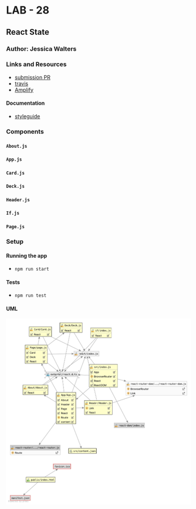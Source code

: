 # LAB - 28

## React State

### Author: Jessica Walters

### Links and Resources
* [submission PR](https://github.com/401-advanced-javascript-jessica/401-lab-29-practice/pull/2)
* [travis](https://www.travis-ci.com/401-advanced-javascript-jessica/401-lab-29-practice)
* [Amplify](https://master.d37a4s7lxb23b2.amplifyapp.com/)

#### Documentation
* [styleguide](localhost:6060)

### Components
#### `About.js`
#### `App.js`
#### `Card.js`
#### `Deck.js`
#### `Header.js`
#### `If.js`
#### `Page.js`

### Setup

#### Running the app
* `npm run start`
  
#### Tests
* `npm run test`

#### UML
![UML](./UML.jpg)
